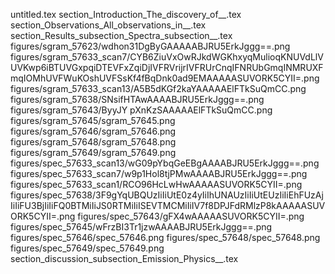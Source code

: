 untitled.tex
section_Introduction_The_discovery_of__.tex
section_Observations_All_observations_in__.tex
section_Results_subsection_Spectra_subsection__.tex
figures/sgram_57623/wdhon31DgByGAAAAABJRU5ErkJggg==.png
figures/sgram_57633_scan7/CYB6ZiuVxOwRJkdWGKhxyqMulioqKNUVdLlVUVKwp6iBTUVGxpqiDTEVFxZqiDjIVFRVrijrIVFRUrCnqIFNRUbGmqINMRUXFmqIOMhUVFWuKOshUVFSsKf4fBqDnk0ad9EMAAAAASUVORK5CYII=.png
figures/sgram_57633_scan13/A5B5dKGf2kaYAAAAAElFTkSuQmCC.png
figures/sgram_57638/SNsifHTAwAAAABJRU5ErkJggg==.png
figures/sgram_57643/ByyJY pXnKzSAAAAAElFTkSuQmCC.png
figures/sgram_57645/sgram_57645.png
figures/sgram_57646/sgram_57646.png
figures/sgram_57648/sgram_57648.png
figures/sgram_57649/sgram_57649.png
figures/spec_57633_scan13/wG09pYbqGeEBgAAAABJRU5ErkJggg==.png
figures/spec_57633_scan7/w9p1Hol8tjPMwAAAABJRU5ErkJggg==.png
figures/spec_57633_scan1/RCO96HcLwHwAAAAASUVORK5CYII=.png
figures/spec_57638/3F9gYqUBQUzIiIiUtE0z4yIiIhUNAUzIiIiUtEUzIiIiEhFUzAjIiIiFU3BjIiIiFQ0BTMiIiJS0RTMiIiISEVTMCMiIiIV7f8DPJFdRMlzP8kAAAAASUVORK5CYII=.png
figures/spec_57643/gFX4wAAAAASUVORK5CYII=.png
figures/spec_57645/wFrzBI3Tr1jzwAAAABJRU5ErkJggg==.png
figures/spec_57646/spec_57646.png
figures/spec_57648/spec_57648.png
figures/spec_57649/spec_57649.png
section_discussion_subsection_Emission_Physics__.tex
